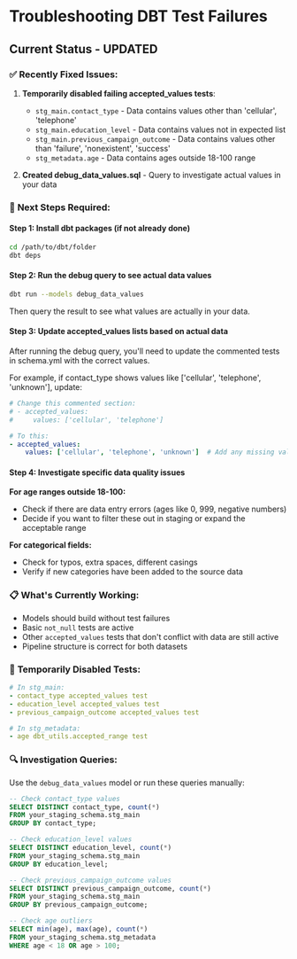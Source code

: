 # Troubleshooting DBT Test Failures

## Current Status - UPDATED

### ✅ Recently Fixed Issues:
1. **Temporarily disabled failing accepted_values tests**:
   - `stg_main.contact_type` - Data contains values other than 'cellular', 'telephone'
   - `stg_main.education_level` - Data contains values not in expected list
   - `stg_main.previous_campaign_outcome` - Data contains values other than 'failure', 'nonexistent', 'success'
   - `stg_metadata.age` - Data contains ages outside 18-100 range

2. **Created debug_data_values.sql** - Query to investigate actual values in your data

### 🔧 **Next Steps Required:**

#### Step 1: Install dbt packages (if not already done)
```bash
cd /path/to/dbt/folder
dbt deps
```

#### Step 2: Run the debug query to see actual data values
```bash
dbt run --models debug_data_values
```
Then query the result to see what values are actually in your data.

#### Step 3: Update accepted_values lists based on actual data
After running the debug query, you'll need to update the commented tests in schema.yml with the correct values.

For example, if contact_type shows values like ['cellular', 'telephone', 'unknown'], update:
```yaml
# Change this commented section:
# - accepted_values:
#     values: ['cellular', 'telephone']

# To this:
- accepted_values:
    values: ['cellular', 'telephone', 'unknown']  # Add any missing values found in debug query
```

#### Step 4: Investigate specific data quality issues

**For age ranges outside 18-100:**
- Check if there are data entry errors (ages like 0, 999, negative numbers)
- Decide if you want to filter these out in staging or expand the acceptable range

**For categorical fields:**
- Check for typos, extra spaces, different casings
- Verify if new categories have been added to the source data

### 📋 **What's Currently Working:**
- Models should build without test failures
- Basic `not_null` tests are active
- Other `accepted_values` tests that don't conflict with data are still active
- Pipeline structure is correct for both datasets

### 🚫 **Temporarily Disabled Tests:**
```yaml
# In stg_main:
- contact_type accepted_values test
- education_level accepted_values test  
- previous_campaign_outcome accepted_values test

# In stg_metadata:
- age dbt_utils.accepted_range test
```

### 🔍 **Investigation Queries:**
Use the `debug_data_values` model or run these queries manually:

```sql
-- Check contact_type values
SELECT DISTINCT contact_type, count(*)
FROM your_staging_schema.stg_main
GROUP BY contact_type;

-- Check education_level values
SELECT DISTINCT education_level, count(*)  
FROM your_staging_schema.stg_main
GROUP BY education_level;

-- Check previous_campaign_outcome values
SELECT DISTINCT previous_campaign_outcome, count(*)
FROM your_staging_schema.stg_main  
GROUP BY previous_campaign_outcome;

-- Check age outliers
SELECT min(age), max(age), count(*) 
FROM your_staging_schema.stg_metadata
WHERE age < 18 OR age > 100;
```
